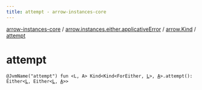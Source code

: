 ```yaml
---
title: attempt - arrow-instances-core
---
```


[arrow-instances-core](../../index.html) / [arrow.instances.either.applicativeError](../index.html) / [arrow.Kind](index.html) / [attempt](./attempt.html)

# attempt

`@JvmName("attempt") fun <L, A> Kind<Kind<ForEither, `[`L`](attempt.html#L)`>, `[`A`](attempt.html#A)`>.attempt(): Either<`[`L`](attempt.html#L)`, Either<`[`L`](attempt.html#L)`, `[`A`](attempt.html#A)`>>`
